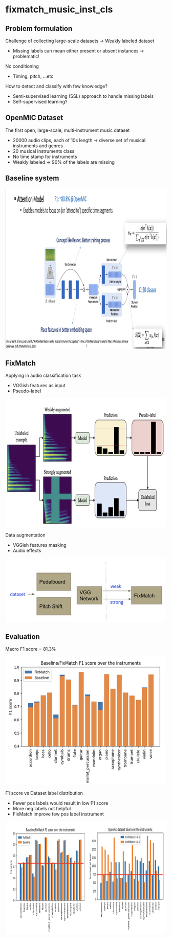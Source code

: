 # fixmatch_music_inst_cls

## Problem formulation

Challenge of collecting large-scale datasets  -> Weakly labeled dataset
- Missing labels can mean either present or absent instances  -> problematic!

No conditioning
- Timing, pitch, ...etc

How to detect and classify with few knowledge?​
- Semi-supervised learning (SSL) approach to handle missing labels​
- Self-supervised learning?

## OpenMIC Dataset

The first open, large-scale, multi-instrument music dataset
- 20000 audio clips, each of 10s length -> diverse set of musical instruments and genres
- 20 musical instruments class
- No time stamp for instruments
- Weakly labeled -> 90% of the labels are missing

## Baseline system


<img src="https://github.com/hchen605/fixmatch_music_inst_cls/blob/master/fig/bs.png" width="6000" height="500" />

## FixMatch

Applying in audio classification task
- VGGish features as input
- Pseudo-label

<img src="https://github.com/hchen605/fixmatch_music_inst_cls/blob/master/fig/fix_2.png" width="2000" height="400" />

Data augmentation
- VGGish features masking
- Audio effects

<img src="https://github.com/hchen605/fixmatch_music_inst_cls/blob/master/fig/data_aug.png" width="500" height="200" />


## Evaluation

Macro F1 score = 81.3% 

<img src="https://github.com/hchen605/fixmatch_music_inst_cls/blob/master/fig/f1.png" width="500" height="400" />

F1 score vs Dataset label distribution
- Fewer pos labels would result in low F1 score
- More neg labels not helpful
- FixMatch improve few pos label instrument

<img src="https://github.com/hchen605/fixmatch_music_inst_cls/blob/master/fig/f1_data.png" width="1000" height="350" />
